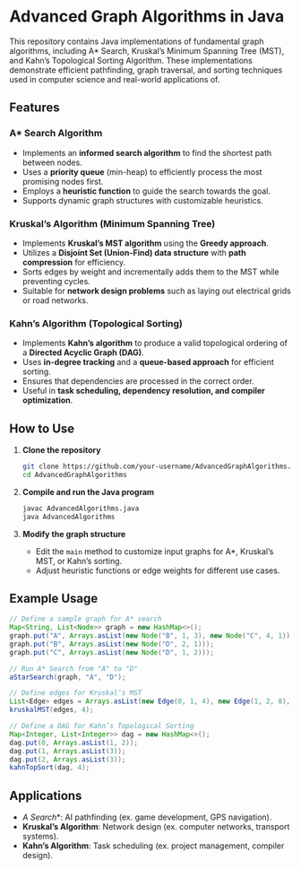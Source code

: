 # Advanced Graph Algorithms in Java  

This repository contains Java implementations of fundamental graph algorithms, including A* Search, Kruskal’s Minimum Spanning Tree (MST), and Kahn’s Topological Sorting Algorithm. These implementations demonstrate efficient pathfinding, graph traversal, and sorting techniques used in computer science and real-world applications of.  

## Features  

### A* Search Algorithm  
- Implements an **informed search algorithm** to find the shortest path between nodes.  
- Uses a **priority queue** (min-heap) to efficiently process the most promising nodes first.  
- Employs a **heuristic function** to guide the search towards the goal.  
- Supports dynamic graph structures with customizable heuristics.  

### Kruskal’s Algorithm (Minimum Spanning Tree)  
- Implements **Kruskal’s MST algorithm** using the **Greedy approach**.  
- Utilizes a **Disjoint Set (Union-Find) data structure** with **path compression** for efficiency.  
- Sorts edges by weight and incrementally adds them to the MST while preventing cycles.  
- Suitable for **network design problems** such as laying out electrical grids or road networks.  

### Kahn’s Algorithm (Topological Sorting)  
- Implements **Kahn’s algorithm** to produce a valid topological ordering of a **Directed Acyclic Graph (DAG)**.  
- Uses **in-degree tracking** and a **queue-based approach** for efficient sorting.  
- Ensures that dependencies are processed in the correct order.  
- Useful in **task scheduling, dependency resolution, and compiler optimization**.  

## How to Use  

1. **Clone the repository**  
   ```bash
   git clone https://github.com/your-username/AdvancedGraphAlgorithms.git
   cd AdvancedGraphAlgorithms
   ```
   
2. **Compile and run the Java program**  
   ```bash
   javac AdvancedAlgorithms.java
   java AdvancedAlgorithms
   ```

3. **Modify the graph structure**  
   - Edit the `main` method to customize input graphs for A*, Kruskal’s MST, or Kahn’s sorting.  
   - Adjust heuristic functions or edge weights for different use cases.  

## Example Usage 

```java
// Define a sample graph for A* search
Map<String, List<Node>> graph = new HashMap<>();
graph.put("A", Arrays.asList(new Node("B", 1, 3), new Node("C", 4, 1)));
graph.put("B", Arrays.asList(new Node("D", 2, 1)));
graph.put("C", Arrays.asList(new Node("D", 1, 2)));

// Run A* Search from "A" to "D"
aStarSearch(graph, "A", "D");

// Define edges for Kruskal’s MST
List<Edge> edges = Arrays.asList(new Edge(0, 1, 4), new Edge(1, 2, 8), new Edge(2, 3, 7));
kruskalMST(edges, 4);

// Define a DAG for Kahn’s Topological Sorting
Map<Integer, List<Integer>> dag = new HashMap<>();
dag.put(0, Arrays.asList(1, 2));
dag.put(1, Arrays.asList(3));
dag.put(2, Arrays.asList(3));
kahnTopSort(dag, 4);
```

## Applications  
- **A* Search**: AI pathfinding (ex. game development, GPS navigation).  
- **Kruskal’s Algorithm**: Network design (ex. computer networks, transport systems).  
- **Kahn’s Algorithm**: Task scheduling (ex. project management, compiler design).  
